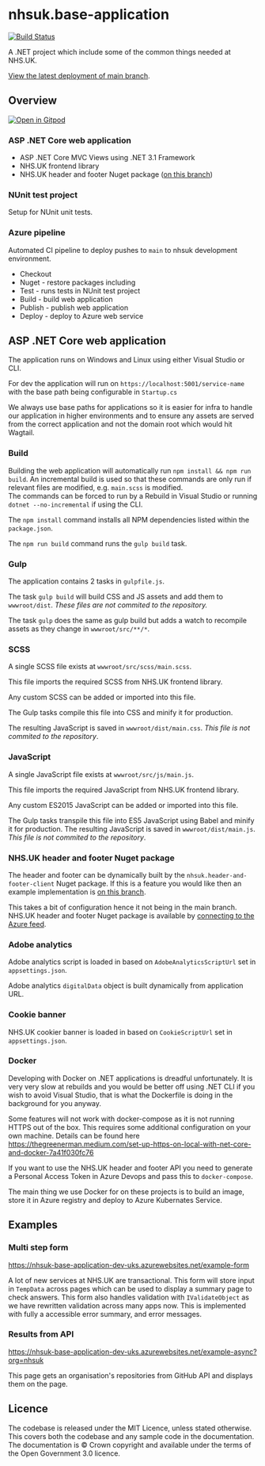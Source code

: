 # nhsuk.base-application

[![Build Status](https://dev.azure.com/nhsuk/nhsuk.base-application/_apis/build/status/tomdoughty.nhsuk.base-application?branchName=main)](https://dev.azure.com/nhsuk/nhsuk.base-application/_build/latest?definitionId=658&branchName=main)

A .NET project which include some of the common things needed at NHS.UK.

[View the latest deployment of main branch](https://nhsuk-base-application-dev-uks.azurewebsites.net/service-name).

## Overview

[![Open in Gitpod](https://gitpod.io/button/open-in-gitpod.svg)](https://gitpod.io/#<your-repository-url>)

### ASP .NET Core web application
- ASP .NET Core MVC Views using .NET 3.1 Framework
- NHS.UK frontend library
- NHS.UK header and footer Nuget package ([on this branch](https://github.com/tomdoughty/nhsuk.base-application/tree/with-nhsuk-header-api))

### NUnit test project
Setup for NUnit unit tests.

### Azure pipeline
Automated CI pipeline to deploy pushes to `main` to nhsuk development environment.
- Checkout
- Nuget - restore packages including 
- Test - runs tests in NUnit test project
- Build - build web application
- Publish - publish web application
- Deploy - deploy to Azure web service


## ASP .NET Core web application
The application runs on Windows and Linux using either Visual Studio or CLI.

For dev the application will run on `https://localhost:5001/service-name` with the base path being configurable in `Startup.cs`

We always use base paths for applications so it is easier for infra to handle our application in higher environments and to ensure any assets are served from the correct application and not the domain root which would hit Wagtail.


### Build
Building the web application will automatically run `npm install && npm run build`. An incremental build is used so that these commands are only run if relevant files are modified, e.g. `main.scss` is modified.  
The commands can be forced to run by a Rebuild in Visual Studio or running `dotnet --no-incremental` if using the CLI.

The `npm install` command installs all NPM dependencies listed within the `package.json`.

The `npm run build` command runs the `gulp build` task.

### Gulp
The application contains 2 tasks in `gulpfile.js`.

The task `gulp build` will build CSS and JS assets and add them to `wwwroot/dist`. _These files are not commited to the repository._

The task `gulp` does the same as gulp build but adds a watch to recompile assets as they change in `wwwroot/src/**/*`.

### SCSS
A single SCSS file exists at `wwwroot/src/scss/main.scss`.

This file imports the required SCSS from NHS.UK frontend library.

Any custom SCSS can be added or imported into this file.

The Gulp tasks compile this file into CSS and minify it for production.

The resulting JavaScript is saved in `wwwroot/dist/main.css`. _This file is not commited to the repository_.

### JavaScript
A single JavaScript file exists at `wwwroot/src/js/main.js`.

This file imports the required JavaScript from NHS.UK frontend library.

Any custom ES2015 JavaScript can be added or imported into this file.

The Gulp tasks transpile this file into ES5 JavaScript using Babel and minify it for production. The resulting JavaScript is saved in `wwwroot/dist/main.js`. _This file is not commited to the repository_.

### NHS.UK header and footer Nuget package
The header and footer can be dynamically built by the `nhsuk.header-and-footer-client` Nuget package. If this is a feature you would like then an example implementation is [on this branch](https://github.com/tomdoughty/nhsuk.base-application/tree/with-nhsuk-header-api).

This takes a bit of configuration hence it not being in the main branch. NHS.UK header and footer Nuget package is available by [connecting to the Azure feed](https://dev.azure.com/nhsuk/nhsuk.header-footer-api-client/_packaging?_a=connect&feed=nhsuk.header.footer.api.client%40Release).

### Adobe analytics
Adobe analytics script is loaded in based on `AdobeAnalyticsScriptUrl` set in `appsettings.json`.

Adobe analytics `digitalData` object is built dynamically from application URL.

### Cookie banner
NHS.UK cookier banner is loaded in based on `CookieScriptUrl` set in `appsettings.json`.

### Docker
Developing with Docker on .NET applications is dreadful unfortunately. It is very very slow at rebuilds and you would be better off using .NET CLI if you wish to avoid Visual Studio, that is what the Dockerfile is doing in the background for you anyway.

Some features will not work with docker-compose as it is not running HTTPS out of the box. This requires some additional configuration on your own machine. Details can be found here https://thegreenerman.medium.com/set-up-https-on-local-with-net-core-and-docker-7a41f030fc76

If you want to use the NHS.UK header and footer API you need to generate a Personal Access Token in Azure Devops and pass this to `docker-compose`.

The main thing we use Docker for on these projects is to build an image, store it in Azure registry and deploy to Azure Kubernates Service.

## Examples

### Multi step form
https://nhsuk-base-application-dev-uks.azurewebsites.net/example-form

A lot of new services at NHS.UK are transactional. This form will store input in `TempData` across pages which can be used to display a summary page to check answers. This form also handles validation with `IValidateObject` as we have rewritten validation across many apps now. This is implemented with fully a accessible error summary, and error messages.

### Results from API
https://nhsuk-base-application-dev-uks.azurewebsites.net/example-async?org=nhsuk

This page gets an organisation's repositories from GitHub API and displays them on the page.

## Licence

The codebase is released under the MIT Licence, unless stated otherwise. This covers both the codebase and any sample code in the documentation. The documentation is © Crown copyright and available under the terms of the Open Government 3.0 licence.
